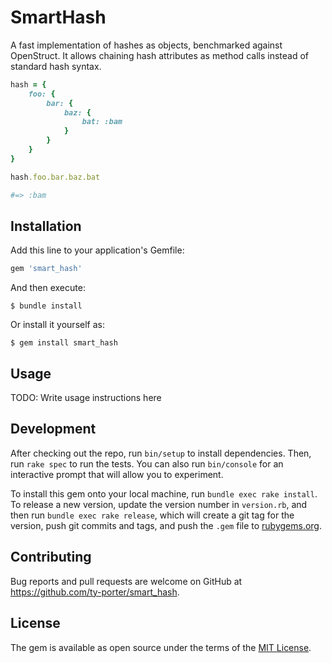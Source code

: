 # SmartHash

A fast implementation of hashes as objects, benchmarked against OpenStruct. It allows chaining hash attributes as method calls instead of standard hash syntax.

```ruby
hash = {
    foo: {
        bar: {
            baz: {
                bat: :bam
            }
        }
    }
}

hash.foo.bar.baz.bat

#=> :bam
```

## Installation

Add this line to your application's Gemfile:

```ruby
gem 'smart_hash'
```

And then execute:

    $ bundle install

Or install it yourself as:

    $ gem install smart_hash

## Usage

TODO: Write usage instructions here

## Development

After checking out the repo, run `bin/setup` to install dependencies. Then, run `rake spec` to run the tests. You can also run `bin/console` for an interactive prompt that will allow you to experiment.

To install this gem onto your local machine, run `bundle exec rake install`. To release a new version, update the version number in `version.rb`, and then run `bundle exec rake release`, which will create a git tag for the version, push git commits and tags, and push the `.gem` file to [rubygems.org](https://rubygems.org).

## Contributing

Bug reports and pull requests are welcome on GitHub at https://github.com/ty-porter/smart_hash.

## License

The gem is available as open source under the terms of the [MIT License](https://opensource.org/licenses/MIT).
